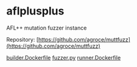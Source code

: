 # aflplusplus

AFL++ mutation fuzzer instance

Repository: [https://github.com/agroce/muttfuzz](https://github.com/agroce/muttfuzz)

[builder.Dockerfile](builder.Dockerfile)
[fuzzer.py](fuzzer.py)
[runner.Dockerfile](runner.Dockerfile)
